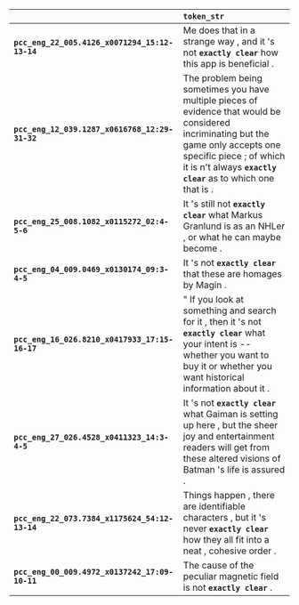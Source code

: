 |                                                | `token_str`                                                                                                                                                                                                                      |
|:-----------------------------------------------|:---------------------------------------------------------------------------------------------------------------------------------------------------------------------------------------------------------------------------------|
| **`pcc_eng_22_005.4126_x0071294_15:12-13-14`** | Me does that in a strange way , and it 's not __``exactly clear``__ how this app is beneficial .                                                                                                                                 |
| **`pcc_eng_12_039.1287_x0616768_12:29-31-32`** | The problem being sometimes you have multiple pieces of evidence that would be considered incriminating but the game only accepts one specific piece ; of which it is n't always __``exactly clear``__ as to which one that is . |
| **`pcc_eng_25_008.1082_x0115272_02:4-5-6`**    | It 's still not __``exactly clear``__ what Markus Granlund is as an NHLer , or what he can maybe become .                                                                                                                        |
| **`pcc_eng_04_009.0469_x0130174_09:3-4-5`**    | It 's not __``exactly clear``__ that these are homages by Magin .                                                                                                                                                                |
| **`pcc_eng_16_026.8210_x0417933_17:15-16-17`** | " If you look at something and search for it , then it 's not __``exactly clear``__ what your intent is -- whether you want to buy it or whether you want historical information about it .                                      |
| **`pcc_eng_27_026.4528_x0411323_14:3-4-5`**    | It 's not __``exactly clear``__ what Gaiman is setting up here , but the sheer joy and entertainment readers will get from these altered visions of Batman 's life is assured .                                                  |
| **`pcc_eng_22_073.7384_x1175624_54:12-13-14`** | Things happen , there are identifiable characters , but it 's never __``exactly clear``__ how they all fit into a neat , cohesive order .                                                                                        |
| **`pcc_eng_00_009.4972_x0137242_17:09-10-11`** | The cause of the peculiar magnetic field is not __``exactly clear``__ .                                                                                                                                                          |